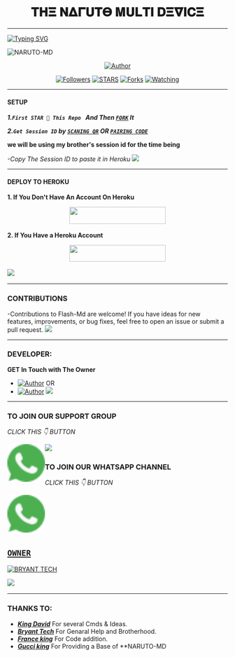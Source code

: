 <h1 align="center"> 𝚻𝚮𝚵 𝚴𝚫𝚪𝐔𝚻𝚯 𝚳𝐔𝐋𝚻𝚰 𝐃𝚵𝛁𝚰𝐂𝚵  </h1>
<p align="center">  
  
***
  
<a href="https://git.io/typing-svg"><img src="https://readme-typing-svg.demolab.com?font=Black+Ops+One&size=50&pause=1000&color=1BAFBAFF&center=true&width=910&height=100&lines=THANKS+FOR+CHOOSING+NARUTO;MULTI+DEVICE+WHATSAPP+BOT;CREATED+BY+BRYAN+TECH;RELEASED+BY+TECH" alt="Typing SVG" /></a>
  </p>
    <img alt="NARUTO-MD" width="700" height="300" src="https://telegra.ph/file/0df9f7987438e559e99e2.jpg">
<p align="center">
<p align="center">
<a href="https://github.com/Bryanlover1/Naruto-MD"><img title="Author" src="https://img.shields.io/badge/NARUTO_MD-snowk?style=for-the-badge&logo=github"></a>
<p/>
<p align="center">
<a href="https://github.com/Bryanlover1?tab=followers"><img title="Followers" src="https://img.shields.io/github/followers/Bryanlover1?label=Followers&style=social"></a>
<a href="https://github.com/Bryanlover1/Naruto-MD/stargazers/"><img title="STARS" src="https://img.shields.io/github/stars/Bryanlover1/Naruto-MD?&style=social"></a>
<a href="https://github.com/Bryanlover1/Naruto-MD/network/members"><img title="Forks" src="https://img.shields.io/github/forks/Bryanlover1/Naruto-MD?style=social"></a>
<a href="https://github.com/Bryanlover1/Naruto-MD/watchers"><img title="Watching" src="https://img.shields.io/github/watchers/Bryanlover1/Naruto-MD?label=Watching&style=social"></a>
  
***

#### SETUP 

***1.`First STAR 🌟 This Repo ` And Then [`FORK`](https://github.com/Bryanlover1/Naruto-MD/fork) It***

***2.`Get Session ID` by [`SCANING QR`](https://165b2930-4e87-4af3-bdf2-3d12531191b0-00-3w1fbhp6dphqs.janeway.replit.dev/qr) OR [`PAIRING CODE`](https://165b2930-4e87-4af3-bdf2-3d12531191b0-00-3w1fbhp6dphqs.janeway.replit.dev/pair)***

**we will be using my brother's session id for the time being**

*-Copy The Session ID to paste it in Heroku*
<a><img src='https://i.imgur.com/LyHic3i.gif'/></a>

***

#### DEPLOY TO HEROKU 
**1. If You Don't Have An Account On Heroku**
    <br>
<p align="center"><a href="https://signup.heroku.com">
 <img src="https://img.shields.io/badge/Create%20Account%20Now-blue?style=for-the-badge&logo=heroku" width="220" height="38.45"/></a></p>

**2. If You Have a Heroku Account**
    <br>
<p align="center"><a href="https://france-king.vercel.app"> <img src="https://img.shields.io/badge/DEPLOY%20NOW-blue?style=for-the-badge&logo=heroku" width="220" height="38.45"/></a></p>
<a><img src='https://i.imgur.com/LyHic3i.gif'/></a>


***


### CONTRIBUTIONS 
-Contributions to Flash-Md are welcome! If you have ideas for new features, improvements, or bug fixes, feel free to open an issue or submit a pull request.
<a><img src='https://i.imgur.com/LyHic3i.gif'/></a>

***
### DEVELOPER:
**GET In Touch with The Owner**
- <a href="https://instagram.com/Bryan_lover1"><img title="Author" src="https://img.shields.io/badge/ON INSTAGRAM-black?style=for-the-badge&logo=Instagram"></a>
OR 
- <a href="https://wa.me/233263176982"><img title="Author" src="https://img.shields.io/badge/ON WHATSAPP-black?style=for-the-badge&logo=WhatsApp"></a>
<a><img src='https://i.imgur.com/LyHic3i.gif'/></a>

***

### TO JOIN OUR SUPPORT GROUP 


*CLICK THIS 👇 BUTTON* <p align="centre">
  <a href="https://chat.whatsapp.com/IudB4RhR1qPIh6PIXTQySP">
    <img align="left" alt="SIEGRIN | Whastapp" width="86px" src="https://raw.githubusercontent.com/PikaBotz/My_Personal_Space/main/Images/AnyaBot_pics/Anya_v2/Whatsapp.svg" />
  

   
   <a><img src='https://i.imgur.com/LyHic3i.gif'/></a>

### TO JOIN OUR WHATSAPP CHANNEL 

*CLICK THIS 👇 BUTTON* <p align="centre">
  <a href="https://whatsapp.com/channel/0029VacpEdXIt5rqKLB9nC1L">
   <img align="centre" alt="SIEGRIN | Whastapp" width="86px" src="https://raw.githubusercontent.com/PikaBotz/My_Personal_Space/main/Images/AnyaBot_pics/Anya_v2/Whatsapp.svg" />

## `OWNER` 
<a href="https://github.com/Bryanlover1"><img src="https://github.com/Bryanlover1.png" width="250" height="250" alt="BRYANT TECH"/></a>

  
   
 <a><img src='https://i.imgur.com/LyHic3i.gif'/></a>

***
### THANKS TO:
- [***King David***](https://github.com/Kingdavid3333) For several Cmds & Ideas.
- [***Bryant Tech***](https://GitHub.com/Elsa2090) For Genaral Help and Brotherhood. 
- [***France king***](https://github.com/Franceking1) For Code addition. 
- [***Gucci king***](https://github.com/Gucciking6) For Providing a Base of **NARUTO-MD

